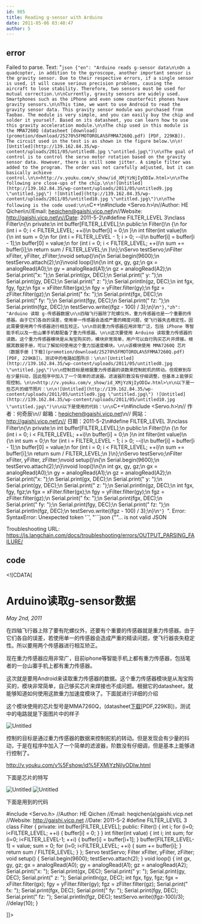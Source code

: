 ```yaml
---
id: 985
title: Reading g-sensor with Arduino
date: 2011-05-06 03:48:47
author: 5
---
```

## error
Failed to parse. Text: "```json
{"en": "Arduino reads g-sensor data\n\nOn a quadcopter, in addition to the gyroscope, another important sensor is the gravity sensor. Due to their respective errors, if a single sensor is used, it will cause serious precision problems, causing the aircraft to lose stability. Therefore, two sensors must be used for mutual correction.\n\nCurrently, gravity sensors are widely used. Smartphones such as the iPhone and even some counterfeit phones have gravity sensors.\n\nThis time, we want to use Android to read the gravity sensor data. This gravity sensor module was purchased from Taobao. The module is very simple, and you can easily buy the chip and solder it yourself. Based on its datasheet, you can learn how to use this gravity acceleration module.\n\nThe chip used in this module is the MMA7260Q (datasheet [download](promotion/download/25270%5FMOTOROLA%5FMMA7260Q.pdf) [PDF, 229KB]). The circuit used in the test is as shown in the figure below.\n\n![Untitled](http://139.162.84.35/wp-content/uploads/2011/05/untitled8.jpg \"untitled.jpg\")\n\nThe goal of control is to control the servo motor rotation based on the gravity sensor data. However, there is still some jitter. A simple filter was added to the program. The order was not carefully adjusted, but it can basically achieve control.\n\n<http://v.youku.com/v_show/id_XMjYzNjIyODIw.html>\n\nThe following are close-ups of the chip.\n\n![Untitled](http://139.162.84.35/wp-content/uploads/2011/05/untitled9.jpg \"untitled.jpg\") ![Untitled](http://139.162.84.35/wp-content/uploads/2011/05/untitled10.jpg \"untitled.jpg\")\n\nThe following is the code used:\n\n```C++\n#include <Servo.h>\n//Author:  HE Qichen\n//Email:  heqichen@gaishi.vicp.net\n//Website:  http://gaishi.vicp.net\n//Date:  2011-5-2\n#define FILTER_LEVEL  3\nclass Filter\n{\n  private:\n    int buffer[FILTER_LEVEL];\n  public:\n    Filter()\n    {\n      for (int i = 0; i < FILTER_LEVEL; ++i)\n        buffer[i] = 0;\n    }\n    int filter(int value)\n    {\n      int sum = 0;\n      for (int i = FILTER_LEVEL - 1; i > 0; --i)\n        buffer[i] = buffer[i - 1];\n      buffer[0] = value;\n      for (int i = 0; i < FILTER_LEVEL; ++i)\n        sum += buffer[i];\n      return sum / FILTER_LEVEL;\n    }\n};\nServo testServo;\nFilter xFilter, yFilter, zFilter;\nvoid setup()\n{\n  Serial.begin(9600);\n  testServo.attach(2);\n}\nvoid loop()\n{\n  int gx, gy, gz;\n  gx = analogRead(A0);\n  gy = analogRead(A1);\n  gz = analogRead(A2);\n  Serial.print(\"x: \");\n  Serial.print(gx, DEC);\n  Serial.print(\"  y: \");\n  Serial.print(gy, DEC);\n  Serial.print(\"  z: \");\n  Serial.println(gz, DEC);\n  int fgx, fgy, fgz;\n  fgx = xFilter.filter(gx);\n  fgy = yFilter.filter(gy);\n  fgz = zFilter.filter(gz);\n  Serial.print(\"  fx: \");\n  Serial.print(fgx, DEC);\n  Serial.print(\"  fy: \");\n  Serial.print(fgy, DEC);\n  Serial.print(\"  fz: \");\n  Serial.println(fgz, DEC);\n  testServo.write((fgz - 100) / 3);\n}\n```"},"zh": "Arduino 读取 g-传感器数据\n\n四轴飞行器除了陀螺仪外，重力传感器也是一个重要的传感器。由于它们各自的误差，使用单一传感器会造成严重的精度问题，使飞行器失去稳定性。因此需要使用两个传感器进行相互校正。\n\n目前重力传感器应用非常广泛，包括 iPhone 等智能手机以及一些山寨手机都配备了重力传感器。\n\n这次要使用 Arduino 读取重力传感器的读数。这个重力传感器模块是从淘宝购买的，模块非常简单，用户可以自行购买芯片并焊接。根据其数据手册，可以了解如何使用这个重力加速度模块。\n\n该模块使用 MMA7260Q 芯片（数据手册 [下载](promotion/download/25270%5FMOTOROLA%5FMMA7260Q.pdf) [PDF, 229KB]）。测试中的电路如图所示：\n\n![Untitled](http://139.162.84.35/wp-content/uploads/2011/05/untitled8.jpg \"untitled.jpg\")\n\n控制目标是根据重力传感器的读数来控制舵机的转动。但观察到存在少量抖动，因此程序中加入了一个简单的滤波器。滤波器阶数没有仔细调整，但基本上能够实现控制。\n\n<http://v.youku.com/v_show/id_XMjYzNjIyODIw.html>\n\n以下是一些芯片的细节照片：\n\n![Untitled](http://139.162.84.35/wp-content/uploads/2011/05/untitled9.jpg \"untitled.jpg\") ![Untitled](http://139.162.84.35/wp-content/uploads/2011/05/untitled10.jpg \"untitled.jpg\")\n\n以下是使用的代码：\n\n```C++\n#include <Servo.h>\n// 作者：何奇辰\n// 邮箱：heqichen@gaishi.vicp.net\n// 网站：http://gaishi.vicp.net\n// 日期：2011-5-2\n#define FILTER_LEVEL  3\nclass Filter\n{\n  private:\n    int buffer[FILTER_LEVEL];\n  public:\n    Filter()\n    {\n      for (int i = 0; i < FILTER_LEVEL; ++i)\n        buffer[i] = 0;\n    }\n    int filter(int value)\n    {\n      int sum = 0;\n      for (int i = FILTER_LEVEL - 1; i > 0; --i)\n        buffer[i] = buffer[i - 1];\n      buffer[0] = value;\n      for (int i = 0; i < FILTER_LEVEL; ++i)\n        sum += buffer[i];\n      return sum / FILTER_LEVEL;\n    }\n};\nServo testServo;\nFilter xFilter, yFilter, zFilter;\nvoid setup()\n{\n  Serial.begin(9600);\n  testServo.attach(2);\n}\nvoid loop()\n{\n  int gx, gy, gz;\n  gx = analogRead(A0);\n  gy = analogRead(A1);\n  gz = analogRead(A2);\n  Serial.print(\"x: \");\n  Serial.print(gx, DEC);\n  Serial.print(\"  y: \");\n  Serial.print(gy, DEC);\n  Serial.print(\"  z: \");\n  Serial.println(gz, DEC);\n  int fgx, fgy, fgz;\n  fgx = xFilter.filter(gx);\n  fgy = yFilter.filter(gy);\n  fgz = zFilter.filter(gz);\n  Serial.print(\"  fx: \");\n  Serial.print(fgx, DEC);\n  Serial.print(\"  fy: \");\n  Serial.print(fgy, DEC);\n  Serial.print(\"  fz: \");\n  Serial.println(fgz, DEC);\n  testServo.write((fgz - 100) / 3);\n}\n```"}
```". Error: SyntaxError: Unexpected token '`', "```json
{""... is not valid JSON

Troubleshooting URL: https://js.langchain.com/docs/troubleshooting/errors/OUTPUT_PARSING_FAILURE/


## code
 <!\[CDATA\[

# Arduino读取g-sensor数据

_May 2nd, 2011_ 

在四轴飞行器上除了要有陀螺仪外，还要有个重要的传感器就是重力传感器。由于它们各自的误差，若使用单一的传感器会造成严重的精读问题，使飞行器丧失稳定性。所以要用两个传感器进行相互矫正。

现在重力传感器应用非常广，目前iphone等智能手机上都有重力传感器，包括笔者的一台山寨手机上都有重力传感器。

这次就是要用Android来读取重力传感器的数据。这个重力传感器模块是从淘宝购买的，模块非常简单，自己够买芯片来焊接也不成问题。根据它的datasheet，就能够知道如何使用这款重力加速度模块了。下面就进行详细的介绍

这个模块使用的芯片型号是MMA7260Q，(datasheet[下载](promotion/download/25270%5FMOTOROLA%5FMMA7260Q.pdf)\[PDF,229KB\])，测试中的电路就是下面图片中的样子

![Untitled](http://139.162.84.35/wp-content/uploads/2011/05/untitled8.jpg "untitled.jpg") 

控制的目标是通过重力传感器的数据来控制舵机的转动。但是发现会有少量的抖动，于是在程序中加入了一个简单的滤波器，阶数没有仔细调，但是基本上能够进行控制了。

<http://v.youku.com/v%5Fshow/id%5FXMjYzNjIyODIw.html> 

下面是芯片的特写

![Untitled](http://139.162.84.35/wp-content/uploads/2011/05/untitled9.jpg "untitled.jpg") ![Untitled](http://139.162.84.35/wp-content/uploads/2011/05/untitled10.jpg "untitled.jpg") 

下面是用到的代码


#include <Servo.h>
//Author:  HE Qichen
//Email:  heqichen(a)gaishi.vicp.net
//Website:  http://gaishi.vicp.net
//Date:  2011-5-2
#define FILTER_LEVEL  3
class Filter
{
  private:
    int buffer[FILTER_LEVEL];
  public:
    Filter()
    {
      int i;
      for (i=0; i<FILTER_LEVEL; ++i)
      {
        buffer[i] = 0;
      }
    }
    int filter(int value)
    {
      int i;
      int sum;
      for (i=0; i<FILTER_LEVEL-1; ++i)
      {
        buffer[i] = buffer[i+1];
      }
      buffer[FILTER_LEVEL-1] = value;
      sum = 0;
      for (i=0; i<FILTER_LEVEL; ++i)
      {
        sum += buffer[i];
      }
      return sum / FILTER_LEVEL;
    }
};
Servo testServo;
Filter xFilter, yFilter, zFilter;
void setup()
{
  Serial.begin(9600);
  testServo.attach(2);
}
void loop()
{
  int gx, gy, gz;
  gx = analogRead(A0);
  gy = analogRead(A1);
  gz = analogRead(A2);
  Serial.print("x: ");
  Serial.print(gx, DEC);
  Serial.print("  y: ");
  Serial.print(gy, DEC);
  Serial.print("  z: ");
  Serial.println(gz, DEC);
  int fgx, fgy, fgz;
  fgx = xFilter.filter(gx);
  fgy = yFilter.filter(gy);
  fgz = zFilter.filter(gz);
  Serial.print("  fx: ");
  Serial.print(fgx, DEC);
  Serial.print("  fy: ");
  Serial.print(fgy, DEC);
  Serial.print("  fz: ");
  Serial.println(fgz, DEC);
  testServo.write((fgz-100)/3);
  //delay(10);
}

\]\]> 
